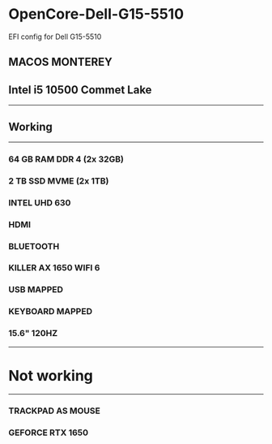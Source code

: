 # OpenCore-Dell-G15-5510
EFI config for Dell G15-5510 

## MACOS MONTEREY
## Intel i5 10500 Commet Lake 
---
## Working
---
### 64 GB RAM DDR 4 (2x 32GB)
### 2 TB SSD MVME (2x 1TB)
### INTEL UHD 630 
### HDMI 
### BLUETOOTH 
### KILLER AX 1650 WIFI 6
### USB MAPPED 
### KEYBOARD MAPPED
### 15.6" 120HZ 
---
# Not working
---

### TRACKPAD AS MOUSE 
### GEFORCE RTX 1650
